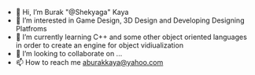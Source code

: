 - 👋 Hi, I’m Burak "@Shekyaga" Kaya
- 👀 I’m interested in Game Design, 3D Design and Developing Designing Platfroms 
- 🌱 I’m currently learning C++ and some other object oriented languages in order to create an engine for object vidiualization
- 💞️ I’m looking to collaborate on ...
- 📫 How to reach me aburakkaya@yahoo.com

<!---
Shekyaga/Shekyaga is a ✨ special ✨ repository because its `README.md` (this file) appears on your GitHub profile.
You can click the Preview link to take a look at your changes.
--->
